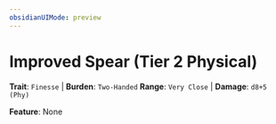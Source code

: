 ```yaml
---
obsidianUIMode: preview
---
```

# Improved Spear (Tier 2 Physical)

**Trait**: `Finesse` | **Burden**: `Two-Handed`
**Range**: `Very Close` | **Damage**: `d8+5 (Phy)`

**Feature**: None
